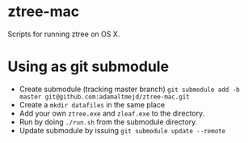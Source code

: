# ztree-mac
Scripts for running ztree on OS X.

# Using as git submodule

*   Create submodule (tracking master branch)  `git submodule add -b master git@github.com:adamaltmejd/ztree-mac.git`
*   Create a `mkdir datafiles` in the same place
*   Add your own `ztree.exe` and `zleaf.exe` to the directory.
*   Run by doing `./run.sh` from the submodule directory.
*   Update submodule by issuing `git submodule update --remote`
